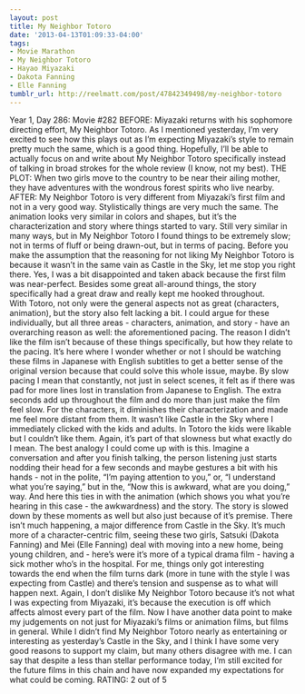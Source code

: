 ```yaml
---
layout: post
title: My Neighbor Totoro
date: '2013-04-13T01:09:33-04:00'
tags:
- Movie Marathon
- My Neighbor Totoro
- Hayao Miyazaki
- Dakota Fanning
- Elle Fanning
tumblr_url: http://reelmatt.com/post/47842349498/my-neighbor-totoro
---
```



Year 1, Day 286: Movie #282
BEFORE: Miyazaki returns with his sophomore directing effort, My Neighbor Totoro. As I mentioned yesterday, I’m very excited to see how this plays out as I’m expecting Miyazaki’s style to remain pretty much the same, which is a good thing. Hopefully, I’ll be able to actually focus on and write about My Neighbor Totoro specifically instead of talking in broad strokes for the whole review (I know, not my best).
THE PLOT: When two girls move to the country to be near their ailing mother, they have adventures with the wondrous forest spirits who live nearby.
AFTER: My Neighbor Totoro is very different from Miyazaki’s first film and not in a very good way. Stylistically things are very much the same. The animation looks very similar in colors and shapes, but it’s the characterization and story where things started to vary. Still very similar in many ways, but in My Neighbor Totoro I found things to be extremely slow; not in terms of fluff or being drawn-out, but in terms of pacing.
Before you make the assumption that the reasoning for not liking My Neighbor Totoro is because it wasn’t in the same vain as Castle in the Sky, let me stop you right there. Yes, I was a bit disappointed and taken aback because the first film was near-perfect. Besides some great all-around things, the story specifically had a great draw and really kept me hooked throughout. With Totoro, not only were the general aspects not as great (characters, animation), but the story also felt lacking a bit.
I could argue for these individually, but all three areas - characters, animation, and story - have an overarching reason as well: the aforementioned pacing. The reason I didn’t like the film isn’t because of these things specifically, but how they relate to the pacing. It’s here where I wonder whether or not I should be watching these films in Japanese with English subtitles to get a better sense of the original version because that could solve this whole issue, maybe. By slow pacing I mean that constantly, not just in select scenes, it felt as if there was pad for more lines lost in translation from Japanese to English. The extra seconds add up throughout the film and do more than just make the film feel slow. For the characters, it diminishes their characterization and made me feel more distant from them. It wasn’t like Castle in the Sky where I immediately clicked with the kids and adults. In Totoro the kids were likable but I couldn’t like them. Again, it’s part of that slowness but what exactly do I mean. The best analogy I could come up with is this. Imagine a conversation and after you finish talking, the person listening just starts nodding their head for a few seconds and maybe gestures a bit with his hands - not in the polite, “I’m paying attention to you,” or, “I understand what you’re saying,” but in the, “Now this is awkward, what are you doing,” way. And here this ties in with the animation (which shows you what you’re hearing in this case - the awkwardness) and the story.
The story is slowed down by these moments as well but also just because of it’s premise. There isn’t much happening, a major difference from Castle in the Sky. It’s much more of a character-centric film, seeing these two girls, Satsuki (Dakota Fanning) and Mei (Elle Fanning) deal with moving into a new home, being young children, and - here’s were it’s more of a typical drama film - having a sick mother who’s in the hospital. For me, things only got interesting towards the end when the film turns dark (more in tune with the style I was expecting from Castle) and there’s tension and suspense as to what will happen next. Again, I don’t dislike My Neighbor Totoro because it’s not what I was expecting from Miyazaki, it’s because the execution is off which affects almost every part of the film.
Now I have another data point to make my judgements on not just for Miyazaki’s films or animation films, but films in general. While I didn’t find My Neighbor Totoro nearly as entertaining or interesting as yesterday’s Castle in the Sky, and I think I have some very good reasons to support my claim, but many others disagree with me. I can say that despite a less than stellar performance today, I’m still excited for the future films in this chain and have now expanded my expectations for what could be coming.
RATING: 2 out of 5
